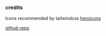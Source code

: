 ### credits

Icons recommended by tailwindcss [heroicons](https://heroicons.dev/)

[github repo](https://github.com/tailwindlabs/heroicons)
